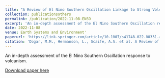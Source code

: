 ```yaml
---
title: "A Review of El Nino Southern Oscillation Linkage to Strong Volcanic Eruptions and Post-Volcanic Winter Warming"
collection: publicationsothers
permalink: /publication/2022-11-08-ENSO
excerpt: 'An in-depth assessment of the El Nino Southern Oscillation response to volcanism'
date: 2022-11-08
venue: Earth Systems and Environment'
paperurl: 'https://link.springer.com/article/10.1007/s41748-022-00331-z'
citation: 'Dogar, M.M., Hermanson, L., Scaife, A.A. et al. A Review of El Nino Southern Oscillation Linkage to Strong Volcanic Eruptions and Post-Volcanic Winter Warming. Earth Syst Environ (2022). https://doi.org/10.1007/s41748-022-00331-z'
---
```


An in-depth assessment of the El Nino Southern Oscillation response to volcanism.

[Download paper here](https://link.springer.com/article/10.1007/s41748-022-00331-z#citeas)

 

